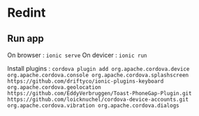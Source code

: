 # Redint

## Run app

On browser : `ionic serve`
On devicer : `ionic run`

Install plugins : `cordova plugin add org.apache.cordova.device org.apache.cordova.console org.apache.cordova.splashscreen https://github.com/driftyco/ionic-plugins-keyboard org.apache.cordova.geolocation https://github.com/EddyVerbruggen/Toast-PhoneGap-Plugin.git https://github.com/loicknuchel/cordova-device-accounts.git org.apache.cordova.vibration org.apache.cordova.dialogs`

